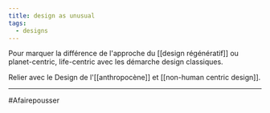 ```yaml
---
title: design as unusual
tags:
  - designs
---
```


Pour marquer la différence de l'approche du [[design régénératif]] ou planet-centric, life-centric avec les démarche design classiques.

Relier avec le Design de l'[[anthropocène]] et [[non-human centric design]].

---
#Afairepousser 